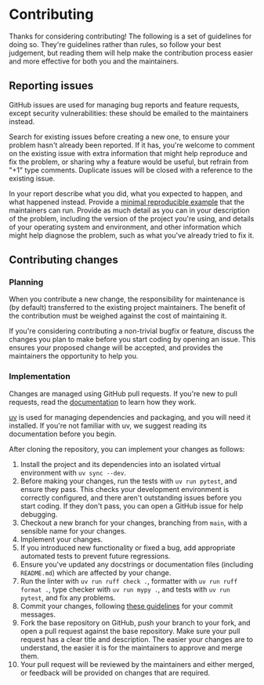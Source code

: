 # Contributing

Thanks for considering contributing! The following is a set of guidelines for
doing so. They're guidelines rather than rules, so follow your best judgement,
but reading them will help make the contribution process easier and more
effective for both you and the maintainers.

## Reporting issues

GitHub issues are used for managing bug reports and feature requests, except
security vulnerabilities: these should be emailed to the maintainers instead.

Search for existing issues before creating a new one, to ensure your problem
hasn't already been reported. If it has, you're welcome to comment on the
existing issue with extra information that might help reproduce and fix the
problem, or sharing why a feature would be useful, but refrain from "+1" type
comments. Duplicate issues will be closed with a reference to the existing
issue.

In your report describe what you did, what you expected to happen, and what
happened instead. Provide a [minimal reproducible example][mre] that the
maintainers can run. Provide as much detail as you can in your description of
the problem, including the version of the project you're using, and details of
your operating system and environment, and other information which might help
diagnose the problem, such as what you've already tried to fix it.

## Contributing changes

### Planning

When you contribute a new change, the responsibility for maintenance is (by
default) transferred to the existing project maintainers. The benefit of the
contribution must be weighed against the cost of maintaining it.

If you're considering contributing a non-trivial bugfix or feature, discuss the
changes you plan to make before you start coding by opening an issue. This
ensures your proposed change will be accepted, and provides the maintainers the
opportunity to help you.

### Implementation

Changes are managed using GitHub pull requests. If you're new to pull requests,
read the [documentation][pr docs] to learn how they work.

[uv] is used for managing dependencies and packaging, and you will need it
installed. If you're not familiar with uv, we suggest reading its documentation
before you begin.

After cloning the repository, you can implement your changes as follows:

1. Install the project and its dependencies into an isolated virtual environment
   with `uv sync --dev`.
2. Before making your changes, run the tests with `uv run pytest`, and ensure
   they pass. This checks your development environment is correctly configured,
   and there aren't outstanding issues before you start coding. If they don't
   pass, you can open a GitHub issue for help debugging.
3. Checkout a new branch for your changes, branching from `main`, with a
   sensible name for your changes.
4. Implement your changes.
5. If you introduced new functionality or fixed a bug, add appropriate automated
   tests to prevent future regressions.
6. Ensure you've updated any docstrings or documentation files (including
   `README.md`) which are affected by your change.
7. Run the linter with `uv run ruff check .`, formatter with
   `uv run ruff format .`, type checker with `uv run mypy .`, and tests with
   `uv run pytest`, and fix any problems.
8. Commit your changes, following [these guidelines][commit guidelines] for your
   commit messages.
9. Fork the base repository on GitHub, push your branch to your fork, and open a
   pull request against the base repository. Make sure your pull request has a
   clear title and description. The easier your changes are to understand, the
   easier it is for the maintainers to approve and merge them.
10. Your pull request will be reviewed by the maintainers and either merged, or
    feedback will be provided on changes that are required.

[commit guidelines]:
  https://tbaggery.com/2008/04/19/a-note-about-git-commit-messages.html
[mre]: https://stackoverflow.com/help/minimal-reproducible-example
[pr docs]: https://docs.github.com/en/github/collaborating-with-pull-requests
[uv]: https://docs.astral.sh/uv/
